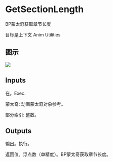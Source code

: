 # GetSectionLength

BP蒙太奇获取章节长度

目标是上下文 Anim Utilities

## 图示

![]($-20221218-18305173.png)

## Inputs

在。Exec.

蒙太奇: 动画蒙太奇对象参考。

部分索引: 整数。 

## Outputs

输出。执行。

返回值。浮点数（单精度）。BP蒙太奇获取章节长度。
